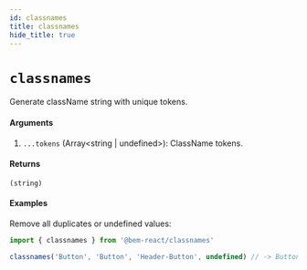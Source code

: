 ```yaml
---
id: classnames
title: classnames
hide_title: true
---
```


# `classnames`

Generate className string with unique tokens.

#### Arguments

1. `...tokens` (Array<string | undefined>): ClassName tokens.

#### Returns

`(string)`

#### Examples

Remove all duplicates or undefined values:

```ts
import { classnames } from '@bem-react/classnames'

classnames('Button', 'Button', 'Header-Button', undefined) // -> Button Header-Button
```
